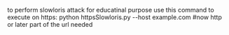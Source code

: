 to perform slowloris attack for educatinal purpose use this command to execute 
on https:
python httpsSlowloris.py --host example.com #now http or later part of the url needed
